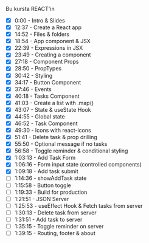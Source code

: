 Bu kursta REACT'in

- [x] 0:00 - Intro & Slides
- [x] 12:37 - Create a React app
- [x] 14:52 - Files & folders
- [x] 18:54 - App component & JSX
- [x] 22:39 - Expressions in JSX
- [x] 23:49 - Creating a component
- [x] 27:18 - Component Props
- [x] 28:50 - PropTypes
- [x] 30:42 - Styling
- [x] 34:17 - Button Component
- [x] 37:46 - Events
- [x] 40:18 - Tasks Component
- [x] 41:03 - Create a list with .map()
- [x] 43:07 - State & useState Hook
- [x] 44:55 - Global state
- [x] 46:52 - Task Component
- [x] 49:30 - Icons with react-icons
- [x] 51:41 - Delete task & prop drilling
- [x] 55:50 - Optional message if no tasks
- [x] 56:58 - Toggle reminder & conditional styling
- [x] 1:03:13 - Add Task Form
- [x] 1:06:16 - Form input state (controlled components)
- [x] 1:09:18 - Add task submit
- [ ] 1:14:36 - showAddTask state
- [ ] 1:15:58 - Button toggle
- [ ] 1:19:33 - Build for production
- [ ] 1:21:51 - JSON Server
- [ ] 1:25:53 - useEffect Hook & Fetch tasks from server
- [ ] 1:30:13 - Delete task from server
- [ ] 1:31:51 - Add task to server
- [ ] 1:35:15 - Toggle reminder on server
- [ ] 1:39:15 - Routing, footer & about
